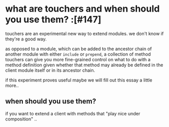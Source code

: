 # what are touchers and when should you use them? :[#147]

touchers are an experimental new way to extend modules. we don't know if
they're a good way.

as opposed to a module, which can be added to the ancestor chain of another
module with either `include` or `prepend`, a collection of method touchers
can give you more fine-grained control on what to do with a method definition
given whether that method may already be defined in the client module itself
or in its ancestor chain.

if this experiment proves useful maybe we will fill out this essay a little
more..

## when should you use them?

if you want to extend a client with methods that "play nice under composition"
..
